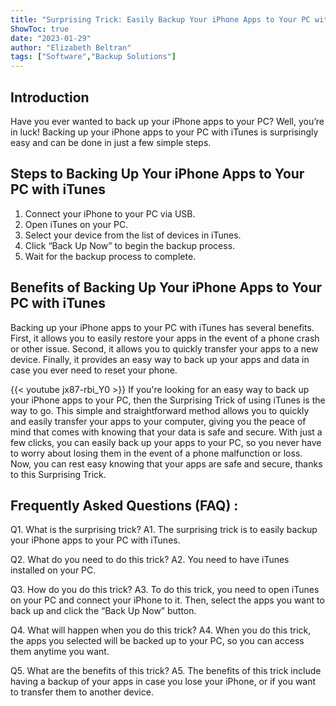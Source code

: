 ```yaml
---
title: "Surprising Trick: Easily Backup Your iPhone Apps to Your PC with iTunes!"
ShowToc: true 
date: "2023-01-29"
author: "Elizabeth Beltran" 
tags: ["Software","Backup Solutions"]
---
```

## Introduction

Have you ever wanted to back up your iPhone apps to your PC? Well, you’re in luck! Backing up your iPhone apps to your PC with iTunes is surprisingly easy and can be done in just a few simple steps.

## Steps to Backing Up Your iPhone Apps to Your PC with iTunes

1. Connect your iPhone to your PC via USB.
2. Open iTunes on your PC.
3. Select your device from the list of devices in iTunes.
4. Click “Back Up Now” to begin the backup process.
5. Wait for the backup process to complete.

## Benefits of Backing Up Your iPhone Apps to Your PC with iTunes

Backing up your iPhone apps to your PC with iTunes has several benefits. First, it allows you to easily restore your apps in the event of a phone crash or other issue. Second, it allows you to quickly transfer your apps to a new device. Finally, it provides an easy way to back up your apps and data in case you ever need to reset your phone.

{{< youtube jx87-rbi_Y0 >}} 
If you're looking for an easy way to back up your iPhone apps to your PC, then the Surprising Trick of using iTunes is the way to go. This simple and straightforward method allows you to quickly and easily transfer your apps to your computer, giving you the peace of mind that comes with knowing that your data is safe and secure. With just a few clicks, you can easily back up your apps to your PC, so you never have to worry about losing them in the event of a phone malfunction or loss. Now, you can rest easy knowing that your apps are safe and secure, thanks to this Surprising Trick.

## Frequently Asked Questions (FAQ) :
Q1. What is the surprising trick? 
A1. The surprising trick is to easily backup your iPhone apps to your PC with iTunes.

Q2. What do you need to do this trick?
A2. You need to have iTunes installed on your PC.

Q3. How do you do this trick?
A3. To do this trick, you need to open iTunes on your PC and connect your iPhone to it. Then, select the apps you want to back up and click the “Back Up Now” button.

Q4. What will happen when you do this trick?
A4. When you do this trick, the apps you selected will be backed up to your PC, so you can access them anytime you want.

Q5. What are the benefits of this trick?
A5. The benefits of this trick include having a backup of your apps in case you lose your iPhone, or if you want to transfer them to another device.



